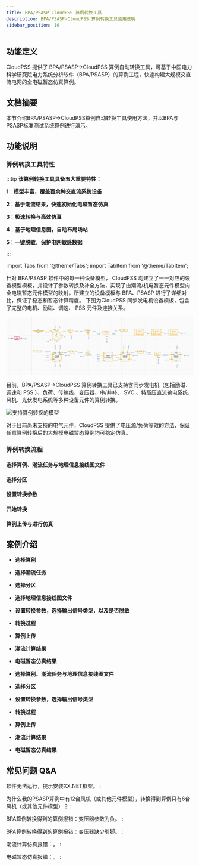 ```yaml
---
title: BPA/PSASP-CloudPSS 算例转换工具
description: BPA/PSASP-CloudPSS 算例转换工具使用说明
sidebar_position: 10
---
```

## 功能定义
CloudPSS 提供了 BPA/PSASP→CloudPSS 算例自动转换工具，可基于中国电力科学研究院电力系统分析软件（BPA/PSASP）的算例工程，快速构建大规模交直流电网的全电磁暂态仿真算例。
## 文档摘要

本节介绍BPA/PSASP→CloudPSS算例自动转换工具使用方法，并以BPA与PSASP标准测试系统算例进行演示。

## 功能说明

### 算例转换工具特性

:::tip
**该算例转换工具具备五大重要特性：**

**1**：**模型丰富，覆盖百余种交直流系统设备**

**2**：**基于潮流结果，快速初始化电磁暂态仿真**

**3**：**极速转换与高效仿真**

**4**：**基于地理信息图，自动布局场站**

**5**：**一键脱敏，保护电网敏感数据**

:::

import Tabs from '@theme/Tabs';
import TabItem from '@theme/TabItem';

<Tabs>
<TabItem value="feature1" label="模型丰富">

针对 BPA/PSASP 软件中的每一种设备模型， CloudPSS 均建立了一一对应的设备模型模板，并设计了参数转换及补全方法，实现了由潮流/机电暂态元件模型向全电磁暂态元件模型的映射。所建立的设备模板与 BPA、PSASP 进行了详细对比，保证了稳态和暂态计算精度。
下图为CloudPSS 同步发电机设备模板，包含了完整的电机、励磁、调速、 PSS 元件及连接关系。

![同步发电机设备模板](./gen-template.jpg "同步发电机设备模板")

目前，BPA/PSASP→CloudPSS 算例转换工具已支持含同步发电机（包括励磁、调速和 PSS ）、负荷、传输线、变压器、串/并补、 SVC 、特高压直流输电系统，风机、光伏发电系统等多种设备元件的算例转换。

![支持算例转换的模型](./comp.png "支持算例转换的模型")

对于目前尚未支持的电气元件，CloudPSS 提供了电压源/负荷等效的方法，保证任意算例转换后的大规模电磁暂态算例均可稳定仿真。

</TabItem>
<TabItem value="feature2" label="基于潮流结果快速初始化">


</TabItem>
<TabItem value="feature3" label="极速转换与高效仿真">




</TabItem>
<TabItem value="feature4" label="基于地理信息图自动布局场站">



</TabItem>
<TabItem value="feature5" label="一键脱敏">



</TabItem>
</Tabs>

### 算例转换流程

#### 选择算例、潮流任务与地理信息接线图文件

#### 选择分区

#### 设置转换参数

#### 开始转换

#### 算例上传与进行仿真

## 案例介绍

<Tabs>
<TabItem value="case1" label="PSASP标准算例转换">

- **选择算例**

- **选择潮流任务**

- **选择分区**

- **选择地理信息接线图文件**

- **设置转换参数，选择输出信号类型，以及是否脱敏**

- **转换过程**

- **算例上传**

- **潮流计算结果**

- **电磁暂态仿真结果**

</TabItem>
<TabItem value="case2" label="BPA标准算例转换">

- **选择算例、潮流任务与地理信息接线图文件**

- **选择分区**

- **设置转换参数，选择输出信号类型**

- **转换过程**

- **算例上传**

- **潮流计算结果**

- **电磁暂态仿真结果**
  
</TabItem>
</Tabs>


## 常见问题 Q&A

软件无法运行，提示安装XX.NET框架。
:   

为什么我的PSASP算例中有12台风机（或其他元件模型），转换得到算例只有6台风机（或其他元件模型）？
:   

BPA算例转换得到的算例报错：变压器参数为负。
:   

BPA算例转换得到的算例报错：变压器缺少引脚。
:   

潮流计算仿真报错：。
:   

电磁暂态仿真报错：。
:   